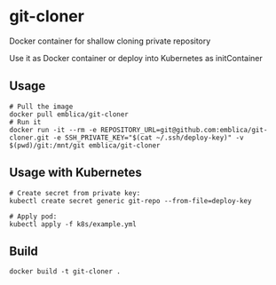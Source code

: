 # git-cloner
Docker container for shallow cloning private repository

Use it as Docker container or deploy into Kubernetes as initContainer

## Usage
```
# Pull the image
docker pull emblica/git-cloner
# Run it
docker run -it --rm -e REPOSITORY_URL=git@github.com:emblica/git-cloner.git -e SSH_PRIVATE_KEY="$(cat ~/.ssh/deploy-key)" -v $(pwd)/git:/mnt/git emblica/git-cloner
```

## Usage with Kubernetes

```
# Create secret from private key:
kubectl create secret generic git-repo --from-file=deploy-key

# Apply pod:
kubectl apply -f k8s/example.yml
```

## Build
```
docker build -t git-cloner .
```

